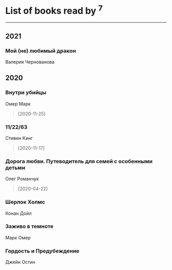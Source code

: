 # List of books read by [](https://plus.google.com/u/0/109746193906459706720/)<sup>7</sup>
---

## 2021

### Мой (не) любимый дракон
Валерия Чернованова



## 2020

### Внутри убийцы
Омер Марк
> [2020-11-25] 


### 11/22/63
Стивен Кинг
> [2020-11-17] 


### Дорога любви. Путеводитель для семей с особенными детьми
Олег Романчук
> [2020-04-22] 


### Шерлок Холмс
Конан Дойл


### Заживо в темноте
Марк Омер


### Гордость и Предубеждение
Джейн Остин



